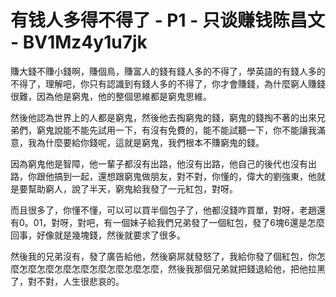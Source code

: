 # 有钱人多得不得了 - P1 - 只谈赚钱陈昌文 - BV1Mz4y1u7jk

賺大錢不賺小錢啊，賺個鳥，賺富人的錢有錢人多的不得了，學英語的有錢人多的不得了，理解吧，你只有認識到有錢人多的不得了，你才會賺錢，為什麼窮人賺錢很難，因為他是窮鬼，他的整個思維都是窮鬼思維。

然後他認為世界上的人都是窮鬼，然後他去掏窮鬼的錢，窮鬼的錢掏不著的出來兄弟們，窮鬼說能不能先試用一下，有沒有免費的，能不能試聽一下，你不能讓我滿意，我為什麼要給你錢呢，這就是窮鬼，我們根本不賺窮鬼的錢。

因為窮鬼他是智障，他一輩子都沒有出路，他沒有出路，他自己的後代也沒有出路，你跟他搞到一起，還想跟窮鬼做朋友，對不對，你懂的，偉大的劉強東，他就是要幫助窮人，說了半天，窮鬼給我發了一元紅包，對呀。

而且很多了，你懂不懂，可以可以買半個包子了，他都沒錢咋買單，對呀，老趙還有0。01，對呀，對吧，有一個妹子給我們兄弟發了一個紅包，發了6塊6還是怎麼回事，好像就是幾塊錢，然後就要求了很多。

然後我的兄弟沒有，發了廣告給他，然後窮屌就發怒了，我給你發了個紅包，你怎麼怎麼怎麼怎麼怎麼怎麼怎麼怎麼怎麼，然後我那個兄弟就把錢退給他，把他拉黑了，對不對，人生很悲哀的。

